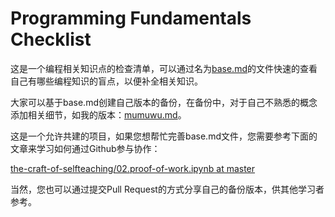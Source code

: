 # Programming Fundamentals Checklist



这是一个编程相关知识点的检查清单，可以通过名为[base.md](https://github.com/vwumumu/programming-fundamentals-checklist/blob/main/base.md)的文件快速的查看自己有哪些编程知识的盲点，以便补全相关知识。

大家可以基于base.md创建自己版本的备份，在备份中，对于自己不熟悉的概念添加相关细节，如我的版本：[mumuwu.md](https://github.com/vwumumu/programming-fundamentals-checklist/blob/main/mumuwu.md)。



这是一个允许共建的项目，如果您想帮忙完善base.md文件，您需要参考下面的文章来学习如何通过Github参与协作：

[the-craft-of-selfteaching/02.proof-of-work.ipynb at master](https://github.com/selfteaching/the-craft-of-selfteaching/blob/master/02.proof-of-work.ipynb)



当然，您也可以通过提交Pull Request的方式分享自己的备份版本，供其他学习者参考。
